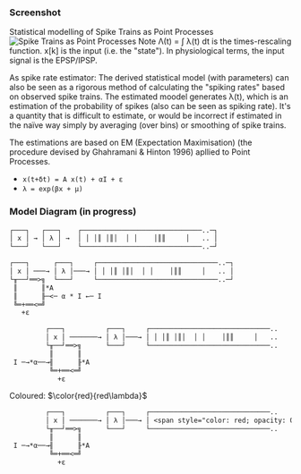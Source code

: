 <style>
r { color: Red }
o { color: Orange }
g { color: Green }
</style>


### Screenshot
Statistical modelling of Spike Trains as Point Processes
![Spike Trains as Point Processes](https://repository-images.githubusercontent.com/80567584/04691a80-5aa6-11eb-863e-9f2bab06be1b "Statisticall modelling of Spike Trains as Point Processes")
Note Λ(t) = ∫ λ(t) dt is the times-rescaling function. x[k] is the input (i.e. the "state"). In physiological terms, the input signal is the EPSP/IPSP.

As spike rate estimator: The derived statistical model (with parameters) can also be seen as a rigorous method of calculating the "spiking rates" based on observed spike trains. The estimated moodel generates λ(t), which is an estimation of the probability of spikes (also can be seen as spiking rate). It's a quantity that is difficult to estimate, or would be incorrect if estimated in the naïve way simply by averaging (over bins) or smoothing of spike trains.

The estimations are based on EM (Expectation Maximisation) (the procedure devised by Ghahramani & Hinton 1996) apllied to Point Processes.

* `x(t+δt) = A x(t) + αI + ε`
* `λ = exp(βx + μ)`

### Model Diagram (in progress)
```txt
┌───┐   ┌───┐    ┌──────────────────────────────..─┐
│ x │ → │ λ │ →  │ │ │║ │║│  │ │    │║║     │   .. │
└───┘   └───┘    └──────────────────────────────..─┘ 
```



```txt
┌───┐      ┌───┐     ┌──────────────────────────────..─┐
│ x │ ───→ │ λ │───→ │ │ │║ │║│  │ │    │║║     │   .. │
└╥──┘══>╗  └───┘     └──────────────────────────────..─┘ 
 ║      ║*A
 ║      ╟─<─ α * I ←─ I
 ╚═+══<═╝
   +ε
```

```txt
         ┌───┐          ┌───┐     ┌──────────────────────────────..
         │ x │ ───────→ │ λ │───→ │ │ │║ │║│  │ │    │║║     │   ..
         └╥──┘══>╗      └───┘     └──────────────────────────────..
          ║      ║
 I ─→*α──→╢      ╟*A
          ╚═+══<═╝
            +ε
```


Coloured:
$\color{red}{red\lambda}$
```txt
         ┌───┐          ┌───┐     ┌──────────────────────────────..
         │ x │ ───────→ │ λ │───→ │ <span style="color: red; opacity: 0.80;">│ │║ │║│  │ │    │║║     │   </span>.. 
         └╥──┘══>╗      └───┘     └──────────────────────────────..
          ║      ║
 I ─→*α──→╢      ╟*A
          ╚═+══<═╝
            +ε
```

